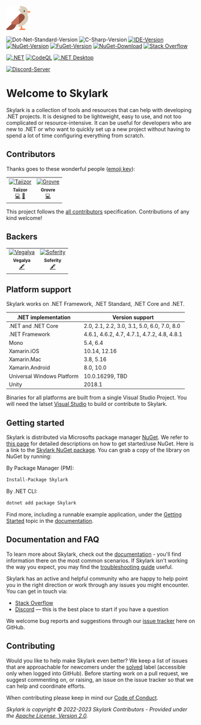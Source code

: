 ![Logo](.images/Logo.png)

![Dot-Net-Standard-Version](https://img.shields.io/badge/.NET%20Standard-%3E%3D2.0-blue)
![C-Sharp-Version](https://img.shields.io/badge/C%23-Preview-blue.svg)
[![IDE-Version](https://img.shields.io/badge/IDE-VS2022-blue.svg)](https://visualstudio.microsoft.com/downloads)
[![NuGet-Version](https://img.shields.io/nuget/v/Skylark.svg?label=NuGet)](https://www.nuget.org/packages/Skylark)
[![FuGet-Version](https://www.fuget.org/packages/Skylark/badge.svg?label=FuGet)](https://www.fuget.org/packages/Skylark)
[![NuGet-Download](https://img.shields.io/nuget/dt/Skylark?label=Download)](https://www.nuget.org/api/v2/package/Skylark)
[![Stack Overflow](https://img.shields.io/badge/Stack%20Overflow-Skylark-orange.svg)](https://stackoverflow.com/questions/tagged/skylark)

[![.NET](https://github.com/Taiizor/Skylark/actions/workflows/dotnet.yml/badge.svg)](https://github.com/Taiizor/Skylark/actions/workflows/dotnet.yml)
[![CodeQL](https://github.com/Taiizor/Skylark/actions/workflows/codeql-analysis.yml/badge.svg)](https://github.com/Taiizor/Skylark/actions/workflows/codeql-analysis.yml)
[![.NET Desktop](https://github.com/Taiizor/Skylark/actions/workflows/dotnet-desktop.yml/badge.svg)](https://github.com/Taiizor/Skylark/actions/workflows/dotnet-desktop.yml)

[![Discord-Server](https://img.shields.io/discord/932386235538878534?label=Discord)](https://discord.gg/nxG977byXb)

# Welcome to Skylark
Skylark is a collection of tools and resources that can help with developing .NET projects. It is designed to be lightweight, easy to use, and not too complicated or resource-intensive. It can be useful for developers who are new to .NET or who want to quickly set up a new project without having to spend a lot of time configuring everything from scratch.

## Contributors

Thanks goes to these wonderful people ([emoji key](https://allcontributors.org/docs/en/emoji-key)):

<table>
  <tr>
    <td align="center">
		<a href="https://github.com/Taiizor">
			<img src="https://avatars3.githubusercontent.com/u/41683699?s=460&v=4" width="80px;" alt="Taiizor"/>
			<br/>
			<sub>
				<b>Taiizor</b>
			</sub>
		</a>
		<br/>
		<a href="https://github.com/Taiizor/Skylark/commits?author=Taiizor" title="Code">💻</a>
		<a href="https://www.vegalya.com" title="Ideas & Planning, Feedback">🤔</a>
	</td>
    <td align="center">
		<a href="https://github.com/Grovre">
			<img src="https://avatars3.githubusercontent.com/u/50428844?s=460&v=4" width="80px;" alt="Grovre"/>
			<br/>
			<sub>
				<b>Grovre</b>
			</sub>
		</a>
		<br/>
		<a href="https://github.com/Taiizor/Skylark/commits?author=Grovre" title="Code">💻</a>
	</td>
  </tr>
</table>

This project follows the [all contributors](https://github.com/all-contributors/all-contributors) specification. Contributions of any kind welcome!

## Backers

<table>
  <tr>
    <td align="center">
		<a href="https://github.com/Vegalya">
			<img src="https://avatars3.githubusercontent.com/u/98421771?s=200&v=4" width="80px;" alt="Vegalya"/>
			<br/>
			<sub>
				<b>Vegalya</b>
			</sub>
		</a>
		<br/>
		<a href="https://github.com/Vegalya" target="_blank" title="Content">🖋</a>
	</td>
    <td align="center">
		<a href="https://github.com/Soferity">
			<img src="https://avatars3.githubusercontent.com/u/63516515?s=200&v=4" width="80px;" alt="Soferity"/>
			<br/>
			<sub>
				<b>Soferity</b>
			</sub>
		</a>
		<br/>
		<a href="https://github.com/Soferity" target="_blank" title="Content">🖋</a>
	</td>
  </tr>
</table>

## Platform support

Skylark works on .NET Framework, .NET Standard, .NET Core and .NET.

<table>
   <thead>
      <tr>
         <th>.NET implementation</th>
         <th>Version support</th>
      </tr>
   </thead>
   <tbody>
      <tr>
         <td>.NET and .NET Core</td>
         <td>2.0, 2.1, 2.2, 3.0, 3.1, 5.0, 6.0, 7.0, 8.0</td>
      </tr>
      <tr>
         <td>.NET Framework</td>
         <td>4.6.1, 4.6.2, 4.7, 4.7.1, 4.7.2, 4.8, 4.8.1</td>
      </tr>
      <tr>
         <td>Mono</td>
         <td>5.4, 6.4</td>
      </tr>
      <tr>
         <td>Xamarin.iOS</td>
         <td>10.14, 12.16</td>
      </tr>
      <tr>
         <td>Xamarin.Mac</td>
         <td>3.8, 5.16</td>
      </tr>
      <tr>
         <td>Xamarin.Android</td>
         <td>8.0, 10.0</td>
      </tr>
      <tr>
         <td>Universal Windows Platform</td>
         <td>10.0.16299, TBD</td>
      </tr>
      <tr>
         <td>Unity</td>
         <td>2018.1</td>
      </tr>
   </tbody>
</table>

Binaries for all platforms are built from a single Visual Studio Project. You will need the latset [Visual Studio](https://visualstudio.microsoft.com/downloads) to build or contribute to Skylark.

## Getting started

Skylark is distributed via Microsofts package manager [NuGet](https://www.nuget.org). We refer to [this page](https://docs.microsoft.com/en-gb/nuget) for detailed descriptions on how to get started/use NuGet. Here is a link to the [Skylark NuGet package](https://www.nuget.org/packages/Skylark).
You can grab a copy of the library on NuGet by running:

By Package Manager (PM): 
```sh 
Install-Package Skylark
```

By .NET CLI: 
```sh 
dotnet add package Skylark
```

Find more, including a runnable example application, under the [Getting Started](https://github.com/Taiizor/Skylark/wiki/Getting-Started) topic in the [documentation](https://github.com/Taiizor/Skylark/wiki/).

## Documentation and FAQ

To learn more about Skylark, check out the [documentation](https://github.com/Taiizor/Skylark/wiki) - you'll find information there on the most common scenarios. If Skylark isn't working the way you expect, you may find the [troubleshooting guide](https://github.com/Taiizor/Skylark/wiki/Debugging-and-Diagnostics) useful.

Skylark has an active and helpful community who are happy to help point you in the right direction or work through any issues you might encounter. You can get in touch via:

 * [Stack Overflow](http://stackoverflow.com/questions/tagged/skylark)
 * [Discord](https://discord.gg/nxG977byXb) &mdash; this is the best place to start if you have a question

We welcome bug reports and suggestions through our [issue tracker](https://github.com/Taiizor/Skylark/issues) here on GitHub.

## Contributing

Would you like to help make Skylark even better? We keep a list of issues that are approachable for newcomers under the [solved](https://github.com/Taiizor/Skylark/issues?q=is%3Aissue+label%3Asolved) label (accessible only when logged into GitHub). Before starting work on a pull request, we suggest commenting on, or raising, an issue on the issue tracker so that we can help and coordinate efforts.

When contributing please keep in mind our [Code of Conduct](CODE_OF_CONDUCT.md).

_Skylark is copyright &copy; 2022-2023 Skylark Contributors - Provided under the [Apache License, Version 2.0](https://apache.org/licenses/LICENSE-2.0.html)._